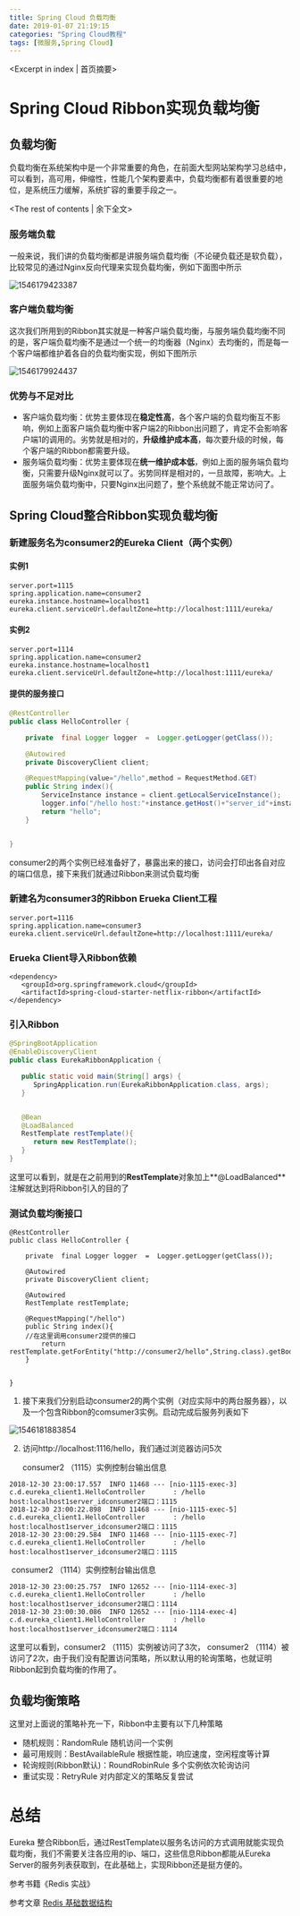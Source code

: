 ```yaml
---
title: Spring Cloud 负载均衡
date: 2019-01-07 21:19:15
categories: "Spring Cloud教程"
tags: [微服务,Spring Cloud]
---
```

<Excerpt in index | 首页摘要> 

# Spring Cloud Ribbon实现负载均衡



## 负载均衡

负载均衡在系统架构中是一个非常重要的角色，在前面大型网站架构学习总结中，可以看到，高可用，伸缩性，性能几个架构要素中，负载均衡都有着很重要的地位，是系统压力缓解，系统扩容的重要手段之一。
<!-- more -->
<The rest of contents | 余下全文>

### 服务端负载

一般来说，我们讲的负载均衡都是讲服务端负载均衡（不论硬负载还是软负载），比较常见的通过Nginx反向代理来实现负载均衡，例如下面图中所示

![1546179423387](https://note.youdao.com/yws/api/personal/file/172094B19A6B4745BFE6C4A19631F388?method=download&shareKey=e7d1548b174fd31e4faa03d3a57c6dee)

### 客户端负载均衡

这次我们所用到的Ribbon其实就是一种客户端负载均衡，与服务端负载均衡不同的是，客户端负载均衡不是通过一个统一的均衡器（Nginx）去均衡的，而是每一个客户端都维护着各自的负载均衡实现，例如下图所示

![1546179924437](https://note.youdao.com/yws/api/personal/file/0D621A1B9C644A6B9526EC004E443DAA?method=download&shareKey=c3d0120af54ce25309ee252bed77bd06)

### 优势与不足对比

* 客户端负载均衡：优势主要体现在**稳定性高**，各个客户端的负载均衡互不影响，例如上面客户端负载均衡中客户端2的Ribbon出问题了，肯定不会影响客户端1的调用的。劣势就是相对的，**升级维护成本高**，每次要升级的时候，每个客户端的Ribbon都需要升级。
* 服务端负载均衡：优势主要体现在**统一维护成本低**，例如上面的服务端负载均衡，只需要升级Nginx就可以了。劣势同样是相对的，一旦故障，影响大。上面服务端负载均衡中，只要Nginx出问题了，整个系统就不能正常访问了。



## Spring Cloud整合Ribbon实现负载均衡

### 新建服务名为consumer2的Eureka Client（两个实例）

#### 实例1

```properties
server.port=1115
spring.application.name=consumer2
eureka.instance.hostname=localhost1
eureka.client.serviceUrl.defaultZone=http://localhost:1111/eureka/
```

#### 实例2

```properties
server.port=1114
spring.application.name=consumer2
eureka.instance.hostname=localhost1
eureka.client.serviceUrl.defaultZone=http://localhost:1111/eureka/
```

#### 提供的服务接口

```java
@RestController
public class HelloController {

    private  final Logger logger  =  Logger.getLogger(getClass());

    @Autowired
    private DiscoveryClient client;

    @RequestMapping(value="/hello",method = RequestMethod.GET)
    public String index(){
        ServiceInstance instance = client.getLocalServiceInstance();
        logger.info("/hello host:"+instance.getHost()+"server_id"+instance.getServiceId()+"端口："+instance.getPort());
        return "hello";
    }


}
```

consumer2的两个实例已经准备好了，暴露出来的接口，访问会打印出各自对应的端口信息，接下来我们就通过Ribbon来测试负载均衡



### 新建名为consumer3的Ribbon Erueka Client工程

```properties
server.port=1116
spring.application.name=consumer3
eureka.client.serviceUrl.defaultZone=http://localhost:1111/eureka/
```

### Erueka Client导入Ribbon依赖

```properties
<dependency>
   <groupId>org.springframework.cloud</groupId>
   <artifactId>spring-cloud-starter-netflix-ribbon</artifactId>
</dependency>
```

### 引入Ribbon

```java
@SpringBootApplication
@EnableDiscoveryClient
public class EurekaRibbonApplication {

   public static void main(String[] args) {
      SpringApplication.run(EurekaRibbonApplication.class, args);
   }


   @Bean
   @LoadBalanced
   RestTemplate restTemplate(){
      return new RestTemplate();
   }
}
```

这里可以看到，就是在之前用到的**RestTemplate**对象加上**@LoadBalanced**注解就达到将Ribbon引入的目的了

### 测试负载均衡接口

```properties
@RestController
public class HelloController {

    private  final Logger logger  =  Logger.getLogger(getClass());

    @Autowired
    private DiscoveryClient client;

    @Autowired
    RestTemplate restTemplate;

    @RequestMapping("/hello")
    public String index(){
    //在这里调用consumer2提供的接口
        return restTemplate.getForEntity("http://consumer2/hello",String.class).getBody();
    }


}
```

1. 接下来我们分别启动consumer2的两个实例（对应实际中的两台服务器），以及一个包含Ribbon的comsumer3实例。启动完成后服务列表如下

![1546181883854](https://note.youdao.com/yws/api/personal/file/83021B247CD840CF845578707889C1EF?method=download&shareKey=85a84d74e8495724c34f61f86d9cdd61)

2. 访问http://localhost:1116/hello，我们通过浏览器访问5次

   consumer2 （1115）实例控制台输出信息

```properties
2018-12-30 23:00:17.557  INFO 11468 --- [nio-1115-exec-3] c.d.eureka_client1.HelloController       : /hello host:localhost1server_idconsumer2端口：1115
2018-12-30 23:00:22.898  INFO 11468 --- [nio-1115-exec-5] c.d.eureka_client1.HelloController       : /hello host:localhost1server_idconsumer2端口：1115
2018-12-30 23:00:29.584  INFO 11468 --- [nio-1115-exec-7] c.d.eureka_client1.HelloController       : /hello host:localhost1server_idconsumer2端口：1115

```

​     consumer2 （1114）实例控制台输出信息

```properties
2018-12-30 23:00:25.757  INFO 12652 --- [nio-1114-exec-3] c.d.eureka_client1.HelloController       : /hello host:localhost1server_idconsumer2端口：1114
2018-12-30 23:00:30.086  INFO 12652 --- [nio-1114-exec-4] c.d.eureka_client1.HelloController       : /hello host:localhost1server_idconsumer2端口：1114
```

这里可以看到，consumer2 （1115）实例被访问了3次， consumer2 （1114）被访问了2次，由于我们没有配置访问策略，所以默认用的轮询策略，也就证明Ribbon起到负载均衡的作用了。



## 负载均衡策略

这里对上面说的策略补充一下，Ribbon中主要有以下几种策略

* 随机规则：RandomRule 随机访问一个实例
* 最可用规则：BestAvailableRule 根据性能，响应速度，空闲程度等计算
* 轮询规则(Ribbon默认)：RoundRobinRule  多个实例依次轮询访问
* 重试实现：RetryRule 对内部定义的策略反复尝试



# 总结

Eureka 整合Ribbon后，通过RestTemplate以服务名访问的方式调用就能实现负载均衡，我们不需要关注各应用的ip、端口，这些信息Ribbon都能从Eureka Server的服务列表获取到，在此基础上，实现Ribbon还是挺方便的。

参考书籍《Redis 实战》

参考文章 [Redis 基础数据结构](https://juejin.im/book/5afc2e5f6fb9a07a9b362527/section/5afc2e5f51882542714ff291)